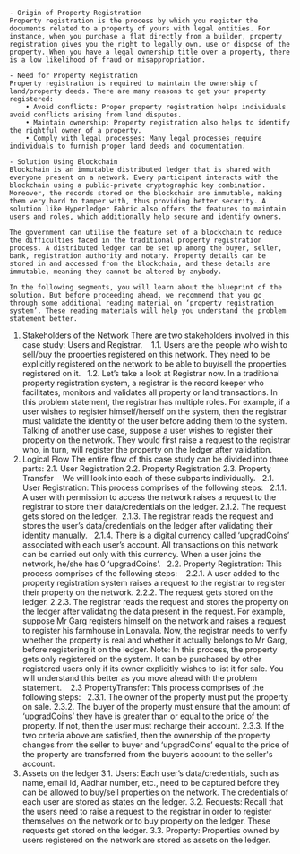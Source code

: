 	- Origin of Property Registration
	Property registration is the process by which you register the documents related to a property of yours with legal entities. For instance, when you purchase a flat directly from a builder, property registration gives you the right to legally own, use or dispose of the property. When you have a legal ownership title over a property, there is a low likelihood of fraud or misappropriation. 
	
	- Need for Property Registration
	Property registration is required to maintain the ownership of land/property deeds. There are many reasons to get your property registered:
		• Avoid conflicts: Proper property registration helps individuals avoid conflicts arising from land disputes.
		• Maintain ownership: Property registration also helps to identify the rightful owner of a property.
		• Comply with legal processes: Many legal processes require individuals to furnish proper land deeds and documentation.

	- Solution Using Blockchain
	Blockchain is an immutable distributed ledger that is shared with everyone present on a network. Every participant interacts with the blockchain using a public-private cryptographic key combination. Moreover, the records stored on the blockchain are immutable, making them very hard to tamper with, thus providing better security. A solution like Hyperledger Fabric also offers the features to maintain users and roles, which additionally help secure and identify owners. 
	 
	The government can utilise the feature set of a blockchain to reduce the difficulties faced in the traditional property registration process. A distributed ledger can be set up among the buyer, seller, bank, registration authority and notary. Property details can be stored in and accessed from the blockchain, and these details are immutable, meaning they cannot be altered by anybody.
	 
	In the following segments, you will learn about the blueprint of the solution. But before proceeding ahead, we recommend that you go through some additional reading material on ‘property registration system’. These reading materials will help you understand the problem statement better. 
	
 1. Stakeholders of the Network
	There are two stakeholders involved in this case study: Users and Registrar. 
	 
	1.1. Users are the people who wish to sell/buy the properties registered on this network. They need to be explicitly registered on the network to be able to buy/sell the properties registered on it.
	 
	1.2. Let’s take a look at Registrar now. In a traditional property registration system, a registrar is the record keeper who facilitates, monitors and validates all property or land transactions. In this problem statement, the registrar has multiple roles. For example, if a user wishes to register himself/herself on the system, then the registrar must validate the identity of the user before adding them to the system. Talking of another use case, suppose a user wishes to register their property on the network. They would first raise a request to the registrar who, in turn, will register the property on the ledger after validation.
	 
 2. Logical Flow
	The entire flow of this case study can be divided into three parts:
	2.1. User Registration
	2.2. Property Registration
	2.3. Property Transfer 
	 
	We will look into each of these subparts individually.
	 
	2.1. User Registration: This process comprises of the following steps:
	 
	2.1.1. A user with permission to access the network raises a request to the registrar to store their data/credentials on the ledger.
	2.1.2. The request gets stored on the ledger. 
	2.1.3. The registrar reads the request and stores the user’s data/credentials on the ledger after validating their identity manually.  
	2.1.4. There is a digital currency called ‘upgradCoins’ associated with each user’s account. All transactions on this network can be carried out only with this currency. When a user joins the network, he/she has 0 ‘upgradCoins’.
	 
	2.2. Property Registration: This process comprises of the following steps: 
	 
	2.2.1. A user added to the property registration system raises a request to the registrar to register their property on the network.
	2.2.2. The request gets stored on the ledger.
	2.2.3. The registrar reads the request and stores the property on the ledger after validating the data present in the request. For example, suppose Mr Garg registers himself on the network and raises a request to register his farmhouse in Lonavala. Now, the registrar needs to verify whether the property is real and whether it actually belongs to Mr Garg, before registering it on the ledger.
	Note: In this process, the property gets only registered on the system. It can be purchased by other registered users only if its owner explicitly wishes to list it for sale. You will understand this better as you move ahead with the problem statement. 
	 
	2.3 PropertyTransfer: This process comprises of the following steps:
	 
	2.3.1. The owner of the property must put the property on sale.
	2.3.2. The buyer of the property must ensure that the amount of ‘upgradCoins’ they have is greater than or equal to the price of the property. If not, then the user must recharge their account.
	2.3.3. If the two criteria above are satisfied, then the ownership of the property changes from the seller to buyer and ‘upgradCoins’ equal to the price of the property are transferred from the buyer’s account to the seller's account.
	 
 3. Assets on the ledger
	3.1. Users: Each user’s data/credentials, such as name, email Id, Aadhar number, etc., need to be captured before they can be allowed to buy/sell properties on the network. The credentials of each user are stored as states on the ledger.
	3.2. Requests: Recall that the users need to raise a request to the registrar in order to register themselves on the network or to buy property on the ledger. These requests get stored on the ledger.
	3.3. Property: Properties owned by users registered on the network are stored as assets on the ledger.
	
	
	
	
	
